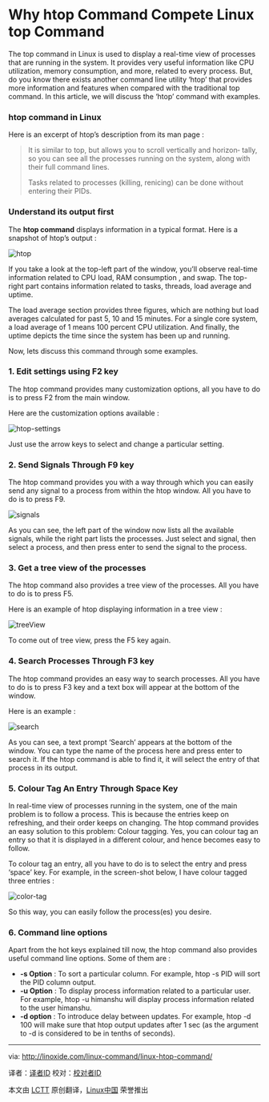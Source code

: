 Why htop Command Compete Linux top Command
================================================================================
The top command in Linux is used to display a real-time view of processes that are running in the system. It provides very useful information like CPU utilization, memory consumption, and more, related to every process. But, do you know there exists another command line utility ‘htop’ that provides more information and features when compared with the traditional top command. In this article, we will discuss the ‘htop’ command with examples.

### htop command in Linux ###

Here is an excerpt of htop’s description from its man page :

> It is similar to top, but allows you to scroll vertically and horizon‐
> tally, so you can see all the processes running on the system, along
> with their full command lines.
> 
> Tasks related to processes (killing, renicing) can be done without
> entering their PIDs.

### Understand its output first ###

The **htop command** displays information in a typical format. Here is a snapshot of htop’s output :

![htop](http://linoxide.com/wp-content/uploads/2014/01/htop.png)

If you take a look at the top-left part of the window, you’ll observe real-time information related to CPU load, RAM consumption , and swap. The top-right part contains information related to tasks, threads, load average and uptime.

The load average section provides three figures, which are nothing but load averages calculated for past 5, 10 and 15 minutes. For a single core system, a load average of 1 means 100 percent CPU utilization. And finally, the uptime depicts the time since the system has been up and running.

Now, lets discuss this command through some examples.

### 1. Edit settings using F2 key ###

The htop command provides many customization options, all you have to do is to press F2 from the main window.

Here are the customization options available :

![htop-settings](http://linoxide.com/wp-content/uploads/2014/01/htop-settings.png)

Just use the arrow keys to select and change a particular setting.

### 2. Send Signals Through F9 key ###

The htop command provides you with a way through which you can easily send any signal to a process from within the htop window. All you have to do is to press F9.

![signals](http://linoxide.com/wp-content/uploads/2014/01/signals.png)

As you can see, the left part of the window now lists all the available signals, while the right part lists the processes. Just select and signal, then select a process, and then press enter to send the signal to the process.

### 3. Get a tree view of the processes ###

The htop command also provides a tree view of the processes. All you have to do is to press F5.

Here is an example of htop displaying information in a tree view :

![treeView](http://linoxide.com/wp-content/uploads/2014/01/treeView.png)

To come out of tree view, press the F5 key again.

### 4. Search Processes Through F3 key ###

The htop command provides an easy way to search processes. All you have to do is to press F3 key and a text box will appear at the bottom of the window.

Here is an example :

![search](http://linoxide.com/wp-content/uploads/2014/01/search1.png)

As you can see, a text prompt ‘Search’ appears at the bottom of the window. You can type the name of the process here and press enter to search it. If the htop command is able to find it, it will select the entry of that process in its output.

### 5. Colour Tag An Entry Through Space Key ###

In real-time view of processes running in the system, one of the main problem is to follow a process. This is because the entries keep on refreshing, and their order keeps on changing. The htop command provides an easy solution to this problem: Colour tagging. Yes, you can colour tag an entry so that it is displayed in a different colour, and hence becomes easy to follow.

To colour tag an entry, all you have to do is to select the entry and press ‘space’ key. For example, in the screen-shot below, I have colour tagged three entries :

![color-tag](http://linoxide.com/wp-content/uploads/2014/01/color-tag.png)

So this way, you can easily follow the process(es) you desire.

### 6. Command line options ###

Apart from the hot keys explained till now, the htop command also provides useful command line options. Some of them are :

- **-s Option** : To sort a particular column. For example, htop -s PID will sort the PID column output.
- **-u Option** : To display process information related to a particular user. For example, htop -u himanshu will display process information related to the user himanshu.
- **-d option** : To introduce delay between updates. For example, htop -d 100 will make sure that htop output updates after 1 sec (as the argument to -d is considered to be in tenths of seconds).

--------------------------------------------------------------------------------

via: http://linoxide.com/linux-command/linux-htop-command/

译者：[译者ID](https://github.com/译者ID) 校对：[校对者ID](https://github.com/校对者ID)

本文由 [LCTT](https://github.com/LCTT/TranslateProject) 原创翻译，[Linux中国](http://linux.cn/) 荣誉推出